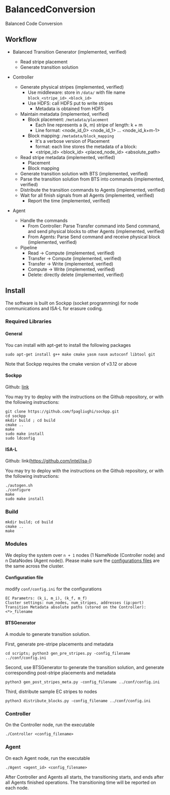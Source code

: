 # BalancedConversion
Balanced Code Conversion

## Workflow

* Balanced Transition Generator (implemented, verified)
    * Read stripe placement
    * Generate transition solution

* Controller
    * Generate physical stripes (implemented, verified)
        * Use middleware: store in ```/data/``` with file name
          ```block_<stripe_id>_<block_id>```
        * Use HDFS: call HDFS put to write stripes
            * Metadata is obtained from HDFS
    * Maintain metadata (implemented, verified)
        * Block placement: ```/metadata/placement```
            * Each line represents a (k, m) stripe of length: k + m
            * Line format: <node_id_0> <node_id_1> ... <node_id_k+m-1>
        * Block mapping: ```/metadata/block_mapping```
            * It's a verbose version of Placement
            * format: each line stores the metadata of a block:
            * <stripe_id> <block_id> <placed_node_id> <absolute_path>
    * Read stripe metadata (implemented, verified)
        * Placement
        * Block mapping
    * Generate transition solution with BTS (implemented, verified)
    * Parse the transition solution from BTS into commands (implemented,
      verified)
    * Distribute the transition commands to Agents (implemented, verified)
    * Wait for all finish signals from all Agents (implemented, verified)
        * Report the time (implemented, verified)

* Agent
    * Handle the commands
        * From Controller: Parse Transfer command into Send command, and send
          physical blocks to other Agents (implemented, verified)
        * From Agents: Parse Send command and receive physical block
          (implemented, verified)
    * Pipeline
        * Read -> Compute (implemented, verified)
        * Transfer -> Compute (implemented, verified)
        * Transfer -> Write (implemented, verified)
        * Compute -> Write (implemented, verified)
        * Delete: directly delete (implemented, verified)


## Install

The software is built on Sockpp (socket programming) for node communications
and ISA-L for erasure coding.

### Required Libraries

#### General

You can install with apt-get to install the following packages

```
sudo apt-get install g++ make cmake yasm nasm autoconf libtool git
```

Note that Sockpp requires the cmake version of v3.12 or above

#### Sockpp

Github: [link](https://github.com/fpagliughi/sockpp.git)

You may try to deploy with the instructions on the Github repository, or with
the following instructions:

```
git clone https://github.com/fpagliughi/sockpp.git
cd sockpp
mkdir build ; cd build
cmake ..
make
sudo make install
sudo ldconfig
```

#### ISA-L

Github: link(https://github.com/intel/isa-l)

You may try to deploy with the instructions on the Github repository, or with
the following instructions:

```
./autogen.sh
./configure
make
sudo make install
```

### Build

```
mkdir build; cd build
cmake ..
make
```

### Modules

We deploy the system over ```n + 1``` nodes (1 NameNode (Controller node) and
n DataNodes (Agent node)). Please make sure the [configurations
files](#configuration-file) are the same across the cluster.

#### Configuration file

modify ```conf/config.ini``` for the configurations

```
EC Parametrs: (k_i, m_i), (k_f, m_f)
Cluster settings: num_nodes, num_stripes, addresses (ip:port)
Transition Metadata absolute paths (stored on the Controller): <*>_filename
```

#### BTSGenerator

A module to generate transition solution.

First, generate pre-stripe placements and metadata

```
cd scripts; python3 gen_pre_stripes.py -config_filename ../conf/config.ini
```

Second, use BTSGenerator to generate the transition solution, and generate
corresponding post-stripe placements and metadata

```
python3 gen_post_stripes_meta.py -config_filename ../conf/config.ini
```

Third, distribute sample EC stripes to nodes
```
python3 distribute_blocks.py -config_filename ../conf/config.ini
```

### Controller

On the Controller node, run the executable

```
./Controller <config_filename>
```

### Agent

On each Agent node, run the executable

```
./Agent <agent_id> <config_filename>
```

After Controller and Agents all starts, the transitioning starts, and ends
after all Agents finished operations. The transitioning time will be reported
on each node.